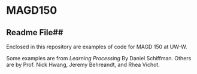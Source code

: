 # MAGD150
## Readme File##

Enclosed in this repository are examples of code for MAGD 150 at UW-W. 

Some examples are from *Learning Processing* By Daniel Schiffman. Others are by Prof. Nick Hwang, Jeremy Behreandt, and Rhea Vichot. 
